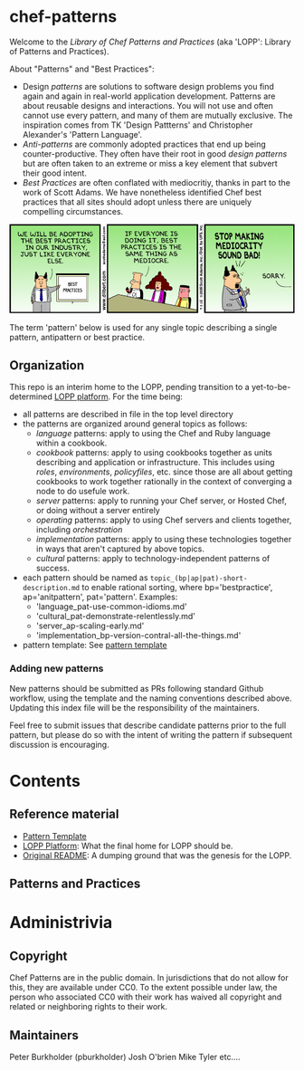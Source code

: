 chef-patterns
=============

Welcome to the _Library of Chef Patterns and Practices_ (aka 'LOPP': Library of Patterns and Practices).  

About "Patterns" and "Best Practices":
- Design _patterns_ are solutions to software design problems you find again and
  again in real-world application development. Patterns are about reusable
  designs and interactions. You will not use and often cannot use
  every pattern, and many of them are mutually exclusive. The inspiration comes
  from TK 'Design Pattterns' and Christopher Alexander's 'Pattern Language'.
- _Anti-patterns_ are commonly adopted practices that end up being counter-productive. They often have their root in good _design patterns_ but are often taken to an extreme or miss a key element that subvert their good intent.
- _Best Practices_ are often conflated with mediocritiy, thanks in part
  to the work of Scott Adams. We have nonetheless identified Chef best practices that all sites should adopt unless there are uniquely compelling circumstances.

![Best Practices are Mediocrity](media/dilbert-bp.gif)

The term 'pattern' below is used for any single topic describing a single pattern, antipattern or best practice.


Organization
------------

This repo is an interim home to the LOPP, pending transition to a yet-to-be-determined [LOPP platform](./LOPP_platform.md). For the time being:

- all patterns are described in file in the top level directory
- the patterns are organized around general topics as follows:
  - _language_ patterns: apply to using the Chef and Ruby language within a cookbook.
  - _cookbook_ patterns: apply to using cookbooks together as units describing and application or infrastructure. This includes using _roles_, _environments_, _policyfiles_, etc. since those are all about getting cookbooks to work together rationally in the context of converging a node to do usefule work.
  - _server_ patterns: apply to running your Chef server, or Hosted Chef, or doing without a server entirely
  - _operating_ patterns: apply to using Chef servers and clients together, including _orchestration_
  - _implementation_ patterns: apply to using these technologies together in ways that aren't captured by above topics.
  - _cultural_ patterns: apply to technology-independent patterns of success.
- each pattern should be named as `topic_(bp|ap|pat)-short-description.md` to enable rational sorting, where bp='bestpractice', ap='anitpattern', pat='pattern'. Examples:
  - 'language_pat-use-common-idioms.md'
  - 'cultural_pat-demonstrate-relentlessly.md'
  - 'server_ap-scaling-early.md'
  - 'implementation_bp-version-contral-all-the-things.md'
- pattern template: See [pattern template](0_pattern-template.md)

### Adding new patterns

New patterns should be submitted as PRs following standard Github workflow, using the template and the naming conventions described above. Updating this index file will be the responsibility of the maintainers.

Feel free to submit issues that describe candidate patterns prior to the full pattern, but please do so with the intent of writing the pattern if subsequent discussion is encouraging.

Contents
========

Reference material
------------------

- [Pattern Template](./0_pattern-template.md)
- [LOPP Platform](./LOPP_platform.md): What the final home for LOPP should be.
- [Original README](./old_README.md): A dumping ground that was the genesis for the LOPP.

Patterns and Practices
----------------------

Administrivia
=============

## Copyright

Chef Patterns are in the public domain. In jurisdictions that do not allow for this, they are available under CC0. To the extent possible under law, the person who associated CC0 with their work has waived all copyright and related or neighboring rights to their work.

## Maintainers

Peter Burkholder (pburkholder)
Josh O'brien
Mike Tyler
etc....
